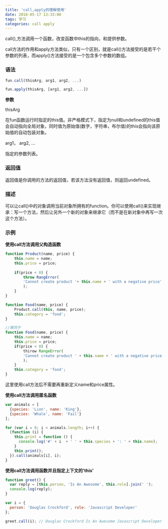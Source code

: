 ```yaml
---
title: 'call,apply的理解使用'
date: 2018-05-17 13:33:08
tags: 学习
categories: call apply
---
```


call(),方法调用一个函数，改变函数中this的指向，和提供参数。

call方法的作用和apply方法类似，只有一个区别，就是call()方法接受的是若干个参数的列表，而apply()方法接受的是一个包含多个参数的数组。

### 语法

```Javascript
fun.call(thisArg, arg1, arg2, ...)

fun.apply(thisArg, [arg1, arg2, ...])
```

**参数**

thisArg

在fun函数运行时指定的this值。非严格模式下，指定为null和undefined的this值会自动指向全局对象，同时值为原始值(数字，字符串，布尔值)的this会指向该原始值的自动包装对象。

arg1， arg2, ...

指定的参数列表。

### 返回值

返回值是你调用的方法的返回值，若该方法没有返回值，则返回undefined。

### 描述

可以让call()中的对象调用当前对象所拥有的function。你可以使用call()来实现继承：写一个方法，然后让另外一个新的对象来继承它（而不是在新对象中再写一次这个方法）。

### 示例

**使用call方法调用父构造函数**

``` Javascript
function Product(name, price) {
    this.name = name;
    this.price = price;
    
    if(price < 0) {
        throw RangError(
        'Cannot create product '+ this.name + ' with a negative price'
        );
    }
}

function Food(name, price) {
    Product.call(this, name, price);
    this.category = 'food';
}

//等同于
function Food(name, price) {
    this.name = name;
    this.price = price;
    if(price < 0) {
        thirow RangeError(
        'Cannot create product ' + this.name + ' with a negative price'
        );
    }
    this.category = 'food';
}

```

这里使用call方法后不需要再重新定义name和price属性。

**使用call方法调用匿名函数**

```javascript
var animals = [
  {species: 'Lion', name: 'King'},
  {species: 'Whale', name: 'Fail'}
];

for (var i = 0; i < animals.length; i++) {
  (function (i) { 
    this.print = function () { 
      console.log('#' + i  + ' ' + this.species + ': ' + this.name); 
    } 
    this.print();
  }).call(animals[i], i);
}
```

**使用call方法调用函数并且指定上下文的'this'**

```Javascript
function greet() {
  var reply = [this.person, 'Is An Awesome', this.role].join(' ');
  console.log(reply);
}

var i = {
  person: 'Douglas Crockford', role: 'Javascript Developer'
};

greet.call(i); // Douglas Crockford Is An Awesome Javascript Developer
```

